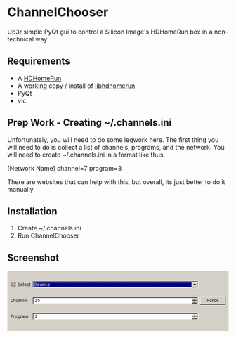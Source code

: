 ChannelChooser
==============

Ub3r simple PyQt gui to control a Silicon Image's HDHomeRun box in a non-technical way.

Requirements
------------

+ A [HDHomeRun](http://www.silicondust.com/ "HDHomeRun")
+ A working copy / install of [libhdhomerun](http://www.silicondust.com/support/downloads/linux/ "libhdhomerun")
+ PyQt
+ vlc

Prep Work - Creating ~/.channels.ini
------------------------------------

Unfortunately, you will need to do some legwork here. The first thing you will need to do is collect a list of channels, programs, and the network.  You will need to create ~/.channels.ini in a format like thus:

[Network Name]
channel=7
program=3

There are websites that can help with this, but overall, its just better to do it manually.

Installation
------------

1. Create ~/.channels.ini
1. Run ChannelChooser

Screenshot
----------

![Channel Chooser](channelchooser.png "Channel Chooser Screenshot. Ugly Eh?")